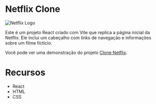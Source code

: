 # Netflix Clone

![Netflix Logo](https://www.freepnglogos.com/uploads/netflix-logo-0.png)

Este é um projeto React criado com Vite que replica a página inicial da Netflix. Ele inclui um cabeçalho com links de navegação e informações sobre um filme fictício.



Você pode ver uma demonstração do projeto [Clone Netflix](./src/assets/img/telasite.png).

# Recursos
- React
- HTML
- CSS